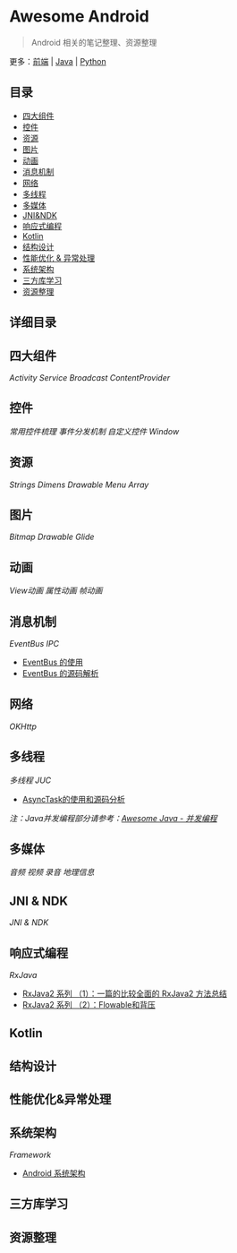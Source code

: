 # Awesome Android

> Android 相关的笔记整理、资源整理

更多：[前端](https://github.com/Shouheng88/Front-end-notes)  |  [Java](https://github.com/Shouheng88/Awesome-Java)  |  [Python](https://github.com/Shouheng88/Python-notes)

## 目录

- [四大组件](#components)
- [控件](#views)
- [资源](#resources)
- [图片](#images)
- [动画](#animation)
- [消息机制](#message)
- [网络](#network)
- [多线程](#multi_threads)
- [多媒体](#media)
- [JNI&NDK](#jni_ndk)
- [响应式编程](#reactive)
- [Kotlin](#kotlin)
- [结构设计](#structure)
- [性能优化 & 异常处理](#performance)
- [系统架构](#system_framework)
- [三方库学习](#libararies)
- [资源整理](#make_up)

## 详细目录

<h2 id="components">四大组件</h2>

*Activity Service Broadcast ContentProvider*

<h2 id="views">控件</h2>

*常用控件梳理 事件分发机制 自定义控件 Window*

<h2 id="resources">资源</h2>

*Strings Dimens Drawable Menu Array*

<h2 id="images">图片</h2>

*Bitmap Drawable Glide*

<h2 id="animation">动画</h2>

*View动画 属性动画 帧动画*

<h2 id="message">消息机制</h2>

*EventBus IPC*

- [EventBus 的使用](消息机制/EventBus的使用.md)
- [EventBus 的源码解析](消息机制/EventBus的源码分析.md)

<h2 id="network">网络</h2>

*OKHttp*

<h2 id="multi_threads">多线程</h2>

*多线程 JUC*

- [AsyncTask的使用和源码分析](多线程/AsyncTask源码分析.md)

*注：Java并发编程部分请参考：[Awesome Java - 并发编程](https://github.com/Shouheng88/Awesome-Java#java)*

<h2 id="media">多媒体</h2>

*音频 视频 录音 地理信息*

<h2 id="jni_ndk">JNI & NDK</h2>

*JNI & NDK*

<h2 id="reactive">响应式编程</h2>

*RxJava*

- [RxJava2 系列 （1）：一篇的比较全面的 RxJava2 方法总结](响应式编程/RxJava2系列·_一篇的比较全面的RxJava2方法总结.md)
- [RxJava2 系列 （2）：Flowable和背压](响应式编程/Flowable和背压.md)

<h2 id="kotlin">Kotlin</h2>

<h2 id="structure">结构设计</h2>

<h2 id="performance">性能优化&异常处理</h2>

<h2 id="system_framework">系统架构</h2>

*Framework*

- [Android 系统架构](系统架构/Android系统架构.md)

<h2 id="libararies">三方库学习</h2>

<h2 id="make_up">资源整理</h2>


